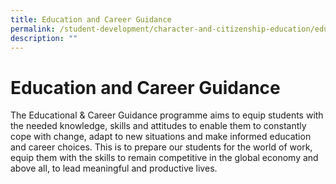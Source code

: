 ```yaml
---
title: Education and Career Guidance
permalink: /student-development/character-and-citizenship-education/education-and-career-guidance/
description: ""
---
```

Education and Career Guidance
=============================

The Educational & Career Guidance programme aims to equip students with the needed knowledge, skills and attitudes to enable them to constantly cope with change, adapt to new situations and make informed education and career choices. This is to prepare our students for the world of work, equip them with the skills to remain competitive in the global economy and above all, to lead meaningful and productive lives.
